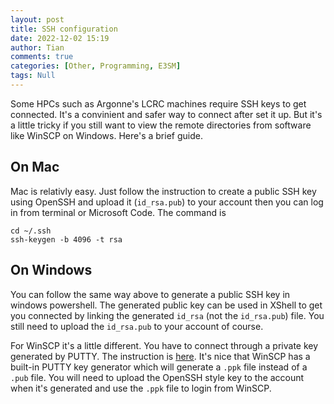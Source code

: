 ```yaml
---
layout: post
title: SSH configuration
date: 2022-12-02 15:19
author: Tian
comments: true
categories: [Other, Programming, E3SM]
tags: Null
---
```

Some HPCs such as Argonne's LCRC machines require SSH keys to get connected. It's a convinient and safer way to connect after set it up. But it's a little tricky if you still want to view the remote directories from software like WinSCP on Windows. Here's a brief guide.

## On Mac

Mac is relativly easy. Just follow the instruction to create a public SSH key using OpenSSH and upload it (`id_rsa.pub`) to your account then you can log in from terminal or Microsoft Code. The command is

```linux
cd ~/.ssh
ssh-keygen -b 4096 -t rsa
```

## On Windows

You can follow the same way above to generate a public SSH key in windows powershell. The generated public key can be used in XShell to get you connected by linking the generated `id_rsa` (not the `id_rsa.pub`) file. You still need to upload the `id_rsa.pub` to your account of course.

For WinSCP it's a little different. You have to connect through a private key generated by PUTTY. The instruction is [here](https://www.lcrc.anl.gov/for-users/getting-started/ssh/putty/). It's nice that WinSCP has a built-in PUTTY key generator which will generate a `.ppk` file instead of a `.pub` file. You will need to upload the OpenSSH style key to the account when it's generated and use the `.ppk` file to login from WinSCP.
